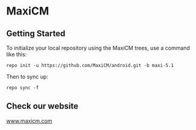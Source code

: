 MaxiCM
===========

Getting Started
---------------

To initialize your local repository using the MaxiCM trees, use a command like this:

    repo init -u https://github.com/MaxiCM/android.git -b maxi-5.1

Then to sync up:

    repo sync -f

Check our website
---------------

www.maxicm.com
